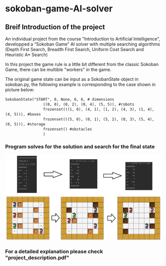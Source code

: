 # sokoban-game-AI-solver

## Breif Introduction of the project
An individual project from the course "Introduction to Artificial Intelligence", developped a “Sokoban Game” AI solver with multiple searching algorithms (Depth First Search, Breadth First Search, Uniform Cost Search and Heuristic A* Search)

In this project the game rule is a little bit different from the classic Sokoban Game, there can be multible "workers" in the game.
  
The original game state can be input as a SokobanState object in sokoban.py, the following example is corresponding to the case shown in picture below:

```
SokobanState("START", 0, None, 6, 6, # dimensions
                 ((0, 0), (0, 2), (0, 4), (5, 5)), #robots
                 frozenset(((1, 0), (4, 1), (1, 2), (4, 3), (1, 4), (4, 5))), #boxes
                 frozenset(((5, 0), (0, 1), (5, 2), (0, 3), (5, 4), (0, 5))), #storage
                 frozenset() #obstacles
                 )
```

### Program solves for the solution and search for the final state
<img src="img/demo.jpg">

### For a detailed explanation please check "project_description.pdf"




